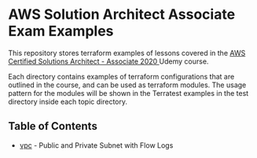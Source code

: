 # AWS Solution Architect Associate Exam Examples

This repository stores terraform examples of lessons covered in the
[AWS Certified Solutions Architect - Associate 2020 ](https://www.udemy.com/course/aws-certified-solutions-architect-associate/) Udemy course.

Each directory contains examples of terraform configurations that are outlined in the course, and can
be used as terraform modules. The usage pattern for the modules will be shown
in the Terratest examples in the test directory inside each topic directory.

## Table of Contents

* [vpc](vpc/README.md) - Public and Private Subnet with Flow Logs